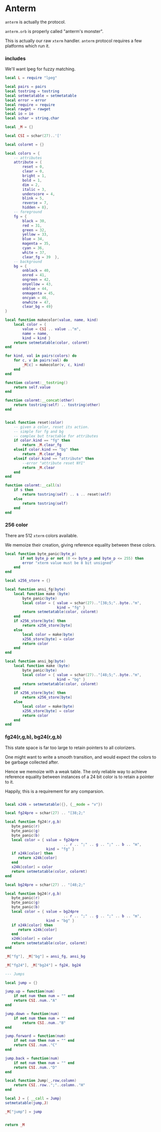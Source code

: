 # Anterm


``anterm`` is actually the protocol.


``anterm.orb`` is properly called "anterm's monster".


This is actually our raw ``xterm`` handler.  ``anterm`` protocol requires a few
platforms which run it.


### includes

We'll want lpeg for fuzzy matching.

```lua
local L = require "lpeg"
```
```lua
local pairs = pairs
local tostring = tostring
local setmetatable = setmetatable
local error = error
local require = require
local rawget = rawget
local io = io
local schar = string.char

local _M = {}

local CSI = schar(27)..'['

local colormt = {}

local colors = {
    -- attributes
    attribute = {
        reset = 0,
        clear = 0,
        bright = 1,
        bold = 1,
        dim = 2,
        italic = 3,
        underscore = 4,
        blink = 5,
        reverse = 7,
        hidden = 8},
    -- foreground
    fg = {
        black = 30,
        red = 31,
        green = 32,
        yellow = 33,
        blue = 34,
        magenta = 35,
        cyan = 36,
        white = 37,
        clear_fg = 39  },
    -- background
    bg = {
        onblack = 40,
        onred = 41,
        ongreen = 42,
        onyellow = 43,
        onblue = 44,
        onmagenta = 45,
        oncyan = 46,
        onwhite = 47,
        clear_bg = 49}
}

local function makecolor(value, name, kind)
    local color = {
        value = CSI .. value .."m",
        name = name,
        kind = kind }
    return setmetatable(color, colormt)
end

for kind, val in pairs(colors) do
    for c, v in pairs(val) do
        _M[c] = makecolor(v, c, kind)
    end
end

function colormt:__tostring()
    return self.value
end

function colormt:__concat(other)
    return tostring(self) .. tostring(other)
end


local function reset(color)
    -- given a color, reset its action.
    -- simple for fg and bg
    -- complex but tractable for attributes
    if color.kind == "fg" then
        return _M.clear_fg
    elseif color.kind == "bg" then
        return _M.clear_bg
    elseif color.kind == "attribute" then
        --error "attribute reset NYI"
        return _M.clear
    end
end

function colormt:__call(s)
    if s then
        return tostring(self) .. s .. reset(self)
    else
        return tostring(self)
    end
end
```
### 256 color

There are 512 ``xterm`` colors available.


We memoize their creation, giving reference equality between these colors.

```lua
local function byte_panic(byte_p)
       if not byte_p or not (0 <= byte_p and byte_p <= 255) then
        error "xterm value must be 8 bit unsigned"
    end
end

local x256_store = {}

local function ansi_fg(byte)
    local function make (byte)
        byte_panic(byte)
        local color = { value = schar(27).."[38;5;"..byte.."m",
                        kind = "fg" }
        return setmetatable(color, colormt)
    end
    if x256_store[byte] then
        return x256_store[byte]
    else
        local color = make(byte)
        x256_store[byte] = color
        return color
    end
end

local function ansi_bg(byte)
    local function make (byte)
        byte_panic(byte)
        local color = { value = schar(27).."[48;5;"..byte.."m",
                        kind = "bg" }
        return setmetatable(color, colormt)
    end
    if x256_store[byte] then
        return x256_store[byte]
    else
        local color = make(byte)
        x256_store[byte] = color
        return color
    end
end
```
### fg24(r,g,b), bg24(r,g,b)

This state space is far too large to retain pointers to all colorizers.


One might want to write a smooth transition, and would expect the colors to be
garbage collected after.


Hence we memoize with a weak table.  The only reliable way to achieve
reference equality between instances of a 24 bit color is to retain a pointer
to it.


Happily, this is a requirement for any comparsion.

```lua

local x24k = setmetatable({}, {__mode = "v"})

local fg24pre = schar(27) .. "[38;2;"

local function fg24(r,g,b)
   byte_panic(r)
   byte_panic(g)
   byte_panic(b)
   local color = { value = fg24pre
                           .. r .. ";" .. g .. ";" .. b .. "m",
                   kind = "fg" }
   if x24k[color] then
      return x24k[color]
   end
   x24k[color] = color
   return setmetatable(color, colormt)
end

local bg24pre = schar(27) .. "[48;2;"

local function bg24(r,g,b)
   byte_panic(r)
   byte_panic(g)
   byte_panic(b)
   local color = { value = bg24pre
                           .. r .. ";" .. g .. ";" .. b .. "m",
                   kind = "bg" }
   if x24k[color] then
      return x24k[color]
   end
   x24k[color] = color
   return setmetatable(color, colormt)
end

_M["fg"], _M["bg"] = ansi_fg, ansi_bg

_M["fg24"], _M["bg24"] = fg24, bg24

--- Jumps

local jump = {}

jump.up = function(num)
    if not num then num = "" end
    return CSI..num.."A"
end

jump.down = function(num)
    if not num then num = "" end
        return CSI..num.."B"
end

jump.forward = function(num)
    if not num then num = "" end
    return CSI..num.."C"
end

jump.back = function(num)
    if not num then num = "" end
    return CSI..num.."D"
end

local function Jump(_,row,column)
    return CSI..row..";"..column.."H"
end

local J = { __call = Jump}
setmetatable(jump,J)

_M["jump"] = jump


return _M


```
